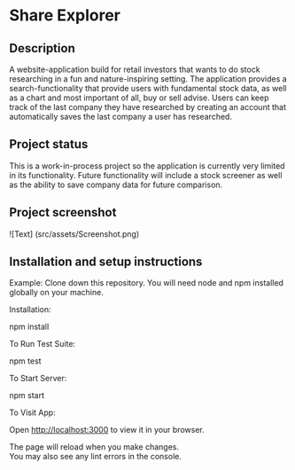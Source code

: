 # Share Explorer

## Description

A website-application build for retail investors that wants to do stock researching in a fun and nature-inspiring 
setting. The application provides a search-functionality that provide users with fundamental stock data, as well 
as a chart and most important of all, buy or sell advise. Users can keep track of the last company they have researched
by creating an account that automatically saves the last company a user has researched.

## Project status

This is a work-in-process project so the application is currently very limited in its functionality. Future functionality 
will include a stock screener as well as the ability to save company data for future comparison.

## Project screenshot

![Text] (src/assets/Screenshot.png)

## Installation and setup instructions

Example:
Clone down this repository. You will need node and npm installed globally on your machine.

Installation:

npm install

To Run Test Suite:

npm test

To Start Server:

npm start

To Visit App:

Open [http://localhost:3000](http://localhost:3000) to view it in your browser.

The page will reload when you make changes.\
You may also see any lint errors in the console.
